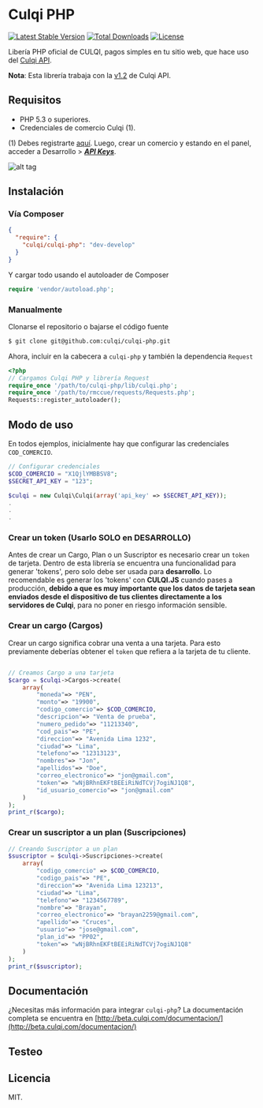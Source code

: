 
# Culqi PHP

[![Latest Stable Version](https://poser.pugx.org/culqi/culqi-php/v/stable)](https://packagist.org/packages/culqi/culqi-php)
[![Total Downloads](https://poser.pugx.org/culqi/culqi-php/downloads)](https://packagist.org/packages/culqi/culqi-php)
[![License](https://poser.pugx.org/culqi/culqi-php/license)](https://packagist.org/packages/culqi/culqi-php)

Libería PHP oficial de CULQI, pagos simples en tu sitio web, que hace uso del [Culqi API](http://culqi.api-docs.io/).

**Nota**: Esta librería trabaja con la [v1.2](https://culqi.api-docs.io/v1.2) de Culqi API.


## Requisitos

* PHP 5.3 o superiores.
* Credenciales de comercio Culqi (1).

(1) Debes registrarte [aquí](https://integ-panel.culqi.com/#/registro). Luego, crear un comercio y estando en el panel, acceder a Desarrollo > [***API Keys***](https://integ-panel.culqi.com/#/panel/comercio/desarrollo/llaves).

![alt tag](http://i.imgur.com/NhE6mS9.png)

## Instalación

### Vía Composer
```json
{
  "require": {
    "culqi/culqi-php": "dev-develop"
  }
}
```

Y cargar todo usando el autoloader de Composer

```php
require 'vendor/autoload.php';
```

### Manualmente

Clonarse el repositorio o bajarse el código fuente

```bash
$ git clone git@github.com:culqi/culqi-php.git
```

Ahora, incluir en la cabecera a `culqi-php` y también la dependencia `Request`

```php
<?php
// Cargamos Culqi PHP y librería Request
require_once '/path/to/culqi-php/lib/culqi.php';
require_once '/path/to/rmccue/requests/Requests.php';
Requests::register_autoloader();
```

## Modo de uso

En todos ejemplos, inicialmente hay que configurar las credenciales `COD_COMERCIO`.

```php
// Configurar credenciales
$COD_COMERCIO = "X1QjlYMBBSV8";
$SECRET_API_KEY = "123";

$culqi = new Culqi\Culqi(array('api_key' => $SECRET_API_KEY));
.
.
.
```

### Crear un token (Usarlo SOLO en DESARROLLO)
Antes de crear un Cargo, Plan o un Suscriptor es necesario crear un `token` de tarjeta. Dentro de esta librería se encuentra una funcionalidad para generar 'tokens', pero solo
debe ser usada para **desarrollo**. Lo recomendable es generar los 'tokens' con **CULQI.JS** cuando pases a producción, **debido a que es muy importante que los datos de tarjeta sean enviados desde el dispositivo de tus clientes directamente a los servidores de Culqi**, para no poner en riesgo información sensible.


### Crear un cargo (Cargos)
Crear un cargo significa cobrar una venta a una tarjeta. Para esto previamente
deberías obtener el  `token` que refiera a la tarjeta de tu cliente.


```php

// Creamos Cargo a una tarjeta
$cargo = $culqi->Cargos->create(
    array(
        "moneda"=> "PEN",
        "monto"=> "19900",
        "codigo_comercio"=> $COD_COMERCIO,
        "descripcion"=> "Venta de prueba",
        "numero_pedido"=> "11213340",
        "cod_pais"=> "PE",
        "direccion"=> "Avenida Lima 1232",
        "ciudad"=> "Lima",
        "telefono"=> "12313123",
        "nombres"=> "Jon",
        "apellidos"=> "Doe",
        "correo_electronico"=> "jon@gmail.com",
        "token"=> "wNjBRhnEKFtBEEiRiNdTCVj7ogiNJ1Q8",
        "id_usuario_comercio"=> "jon@gmail.com"
    )
);
print_r($cargo);

```

### Crear un suscriptor a un plan (Suscripciones)
```php
// Creando Suscriptor a un plan
$suscriptor = $culqi->Suscripciones->create(
    array(
        "codigo_comercio" => $COD_COMERCIO,
        "codigo_pais"=> "PE",
        "direccion"=> "Avenida Lima 123213",
        "ciudad"=> "Lima",
        "telefono"=> "1234567789",
        "nombre"=> "Brayan",
        "correo_electronico"=> "brayan2259@gmail.com",
        "apellido"=> "Cruces",
        "usuario"=> "jose@gmail.com",
        "plan_id"=> "PP02",
        "token"=> "wNjBRhnEKFtBEEiRiNdTCVj7ogiNJ1Q8"
    )
);
print_r($suscriptor);
```

## Documentación
¿Necesitas más información para integrar `culqi-php`? La documentación completa se encuentra en [http://beta.culqi.com/documentacion/](http://beta.culqi.com/documentacion/)



## Testeo

## Licencia

MIT.
